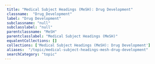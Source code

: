 ```yaml
--- 
 title: "Medical Subject Headings (MeSH): Drug Development" 
 classname:  "Drug_Development" 
 label: "Drug Development" 
 subclassname: "null" 
 subclasslabel: "null" 
 parentclassname: "MeSH" 
 parentclasslabel: "Medical Subject Headings (MeSH)" 
 equalentCollections: [] 
 collections: ['Medical Subject Headings (MeSH): Drug Development']
 aliases:  "/topic/medical-subject-headings-mesh-drug-development"  
 searchCategory: "topic" 
---
```

